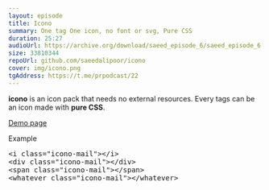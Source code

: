 ```yaml
---
layout: episode
title: Icono
summary: One tag One icon, no font or svg, Pure CSS
duration: 25:27
audioUrl: https://archive.org/download/saeed_episode_6/saeed_episode_6.mp3
size: 33810344
repoUrl: github.com/saeedalipoor/icono
cover: img/icono.png
tgAddress: https://t.me/prpodcast/22
---
```


<p>
<strong>icono</strong> is an icon pack that needs no external resources. Every tags can be an icon made with <strong>pure CSS</strong>.
</p>

<p>
<a href="https://saeedalipoor.github.io/icono/">Demo page</a>
</p>

<p>
Example
<pre>
&lt;i class="icono-mail"&gt;&lt;/i&gt;
&lt;div class="icono-mail"&gt;&lt;/div&gt;
&lt;span class="icono-mail"&gt;&lt;/span&gt;
&lt;whatever class="icono-mail"&gt;&lt;/whatever&gt;
</pre>
